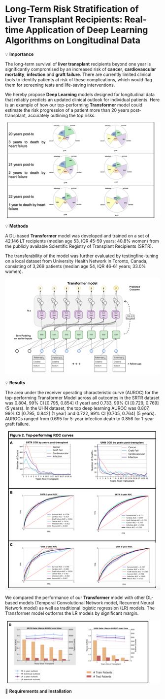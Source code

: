 # Long-Term Risk Stratification of Liver Transplant Recipients: Real-time Application of Deep Learning Algorithms on Longitudinal Data

:bulb: **Importance**

The long-term survival of **liver transplant** recipients beyond one year is significantly compromised by an increased risk of **cancer**, **cardiovascular mortality**, **infection** and **graft failure**. There are currently limited clinical tools to identify patients at risk of these complications, which would flag them for screening tests and life-saving interventions. 

We hereby propose **Deep Learning** models designed for longitudinal data that reliably predicts an updated clinical outlook for individual patients. Here is an example of how our top-performing **Transformer** model could estimate the risk progression of a patient more than 20 years post-transplant, accurately outlining the top risks.

![alt text](https://github.com/bowang-lab/Transplant_Time_Series/blob/master/Img/patient.png)

:bulb: **Methods**

A DL-based **Transformer** model was developed and trained on a set of 42,146 LT recipients (median age 53, IQR 45-59 years; 40.8% women) from the publicly available Scientific Registry of Transplant Recipients (SRTR). 

The transferability of the model was further evaluated by testingfine-tuning on a local dataset from University Health Network in Toronto, Canada, consisting of 3,269 patients (median age 54, IQR 46-61 years; 33.0% women).

![alt text](https://github.com/bowang-lab/Transplant_Time_Series/blob/master/Img/transformer.png)

:bulb: **Results**

The area under the receiver operating characteristic curve (AUROC) for the top-performing Transformer Model across all outcomes in the SRTR dataset was 0.804, 99% CI [0.795, 0.854] (1 year) and 0.733, 99% CI [0.729, 0.769] (5 years). In the UHN dataset, the top deep learning AUROC was 0.807, 99% CI [0.795, 0.842] (1 year) and 0.722, 99% CI [0.705, 0.764] (5 years). AUROCs ranged from 0.695 for 5-year infection death to 0.856 for 1-year graft failure.

![alt text](https://github.com/bowang-lab/Transplant_Time_Series/blob/master/Img/results.png)

We compared the performance of our **Transformer** model with other DL-based models (Temporal Convolutional Network model, Recurrent Neural Network model) as well as traditional logistic regression (LR) models. The Transformer model outforms the LR models by significant margin.

![alt text](https://github.com/bowang-lab/Transplant_Time_Series/blob/master/Img/comparison.png)

:triangular_ruler: **Requirements and Installation**

